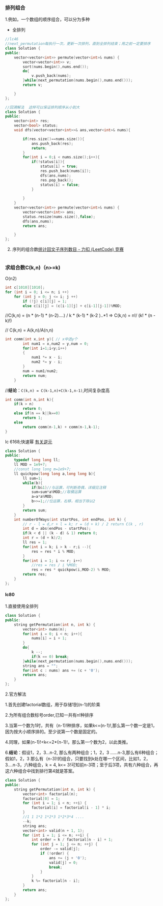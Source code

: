 ### 排列组合

1.例如，一个数组的顺序组合，可以分为多种

* 全排列

```c++
//lc46
//next_permutation每执行一次，更新一次排列，直到全排列结束；用之前一定要排序
class Solution {
public:
    vector<vector<int>> permute(vector<int>& nums) {
        vector<vector<int>> v;
        sort(nums.begin(),nums.end());
        do{
            v.push_back(nums);
        }while(next_permutation(nums.begin(),nums.end()));
        return v;

    }
};

//回溯解法  这样可以保证排列顺序从小到大
class Solution {
public:
    vector<int> res;
    vector<bool> status;
    void dfs(vector<vector<int>>& ans,vector<int>& nums){

        if(res.size()==nums.size()){
            ans.push_back(res);
            return;
        }
        for(int i = 0;i < nums.size();i++){
            if(!status[i]){
                status[i] = true;
                res.push_back(nums[i]);
                dfs(ans,nums);
                res.pop_back();
                status[i] = false;
            }
            
        }
    }
    vector<vector<int>> permute(vector<int>& nums) {
        vector<vector<int>> ans;
        status.resize(nums.size(),false);
        dfs(ans,nums);
        return ans;

    }
};

```

2. 序列的组合数[统计回文子序列数目 - 力扣 (LeetCode) 竞赛](https://leetcode.cn/contest/biweekly-contest-92/problems/count-palindromic-subsequences/)

```cpp

```



### 求组合数C(k,n)（n>=k)

O(n2)

```cpp
int c[1010][1010];
for (int i = 0; i <= n; i ++)
	for (int j = 0; j <= i; j ++)
        if (!j) c[i][j] = 1;
        else c[i][j] = (c[i-1][j] + c[i-1][j-1])%MOD;
```

//C(k,n) = (n * (n-1) * (n-2)....) / k * (k-1) * (k-2 )..*1   =>  C(k,n) = n!/ (k! * (n - k)!)

// C(k,n) = A(k,n)/A(n,n)

```cpp
int comm(int x,int y){ // x中选y个
        int num1 = x,num2 = y,num = 0;
        for(int i=1;i<y;i++)
        {
            num1 *= x - i;
            num2 *= y - i;
        }
        num = num1/num2;
        return num;
    }
```

//**结论**：`C(k,n) = C(k-1,n)+C(k-1,n-1)`,时间复杂度高

```c++
int comm(int n,int k){
	if(k > n)
		return 0;
	else if(n == k||k==0)
		return 1;
	else
		return comm(n-1,k) + comm(n-1,k-1);
}
```

lc 6168;快速幂  [有关逆元](./求逆元)

```c++
class Solution {
public:
    typedef long long ll;
    ll MOD = 1e9+7;
    //const long long m=1e9+7;
	ll quickpow(long long a,long long b){
        ll sum=1;
        while(b){
            if(b&1)//与运算，可判断奇偶，详细见注释
            sum=sum*a%MOD;//取模运算
            a=a*a%MOD;
            b>>=1;//位运算，右移，相当于除以2
        }
		return sum;
	}
    int numberOfWays(int startPos, int endPos, int k) {
        // r - l = d,r + l = k; r = (d + k) / 2 return C(k , r)
        int d = abs(endPos - startPos);
        if(k < d || (k - d) & 1) return 0;
        int r = (d + k)/2;
        ll res = 1;
        for(int i = k; i > k - r;i --){
            res = res * i % MOD;
        }
        for(int i = 1; i <= r; i++)
            //res = res / i %MOD;
            res = res * quickpow(i,MOD-2) % MOD;
        return res;
    }
};
```

#### lc80

1.直接使用全排列

```c++
class Solution {
public:
    string getPermutation(int n, int k) {
        vector<int> nums(n);
        for(int i = 0; i < n; i++){
            nums[i] = i + 1;
        }
        do{
            k --;
            if(k == 0) break;
        }while(next_permutation(nums.begin(),nums.end()));
        string ans = "";
        for(int c : nums) ans += (c + '0');
        return ans;
    }
};
```

2.官方解法

1.首先创建factorial数组，用于存储1到(n-1)的阶乘

2.为所有组合数标号order,已知一共有n!种排序

3.当第一个数为1时，共有（n-1)!种排序，如果k<=(n-1)!,那么第一个数一定是1，因为按大小顺序排的。至少说第一个数是固定的。

4.同理，如果(n-1)!<k<=2*(n-1)!，那么第一个数为2，以此类推。

6.**结论**：假设1，2，3...n-2, 那么有两种组合；1，2，3 ......n-3,那么有6种组合；假如1，2，3 那么有（n-3)!的组合，只要找到k处在哪一个区间，比如1，2，3....n-3，六种组合，k  = 4, k<= 3!可知前n-3项；至于后3项，共有六种组合，再这六种组合中找到排行第4就是答案。



```c++
class Solution {
public:
    string getPermutation(int n, int k) {
        vector<int> factorial(n);
        factorial[0] = 1;
        for (int i = 1; i < n; ++i) {
            factorial[i] = factorial[i - 1] * i;
        }
        //1 1 1*2 1*2*3 1*2*3*4 ....
        --k;
        string ans;
        vector<int> valid(n + 1, 1);
        for (int i = 1; i <= n; ++i) {
            int order = k / factorial[n - i] + 1;  
            for (int j = 1; j <= n; ++j) {
                order -= valid[j];
                if (!order) {
                    ans += (j + '0');
                    valid[j] = 0;
                    break;
                }
            }
            k %= factorial[n - i];
        }   
        return ans;     
    }
};
```

